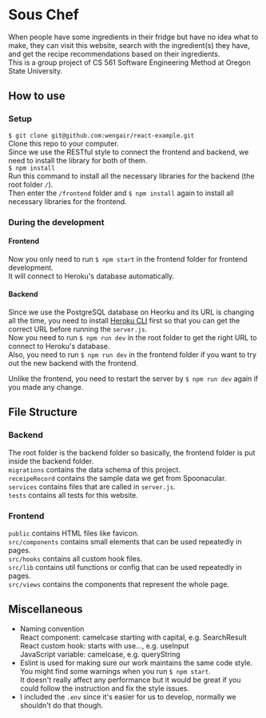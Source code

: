 # Sous Chef  
When people have some ingredients in their fridge but have no idea what to make, they can visit this website, search with the ingredient(s) they have, and get the recipe recommendations based on their ingredients.  
This is a group project of CS 561 Software Engineering Method at Oregon State University.  
## How to use
### Setup
`$ git clone git@github.com:wengair/react-example.git`  
Clone this repo to your computer.  
Since we use the RESTful style to connect the frontend and backend, we need to install the library for both of them.  
`$ npm install`  
Run this command to install all the necessary libraries for the backend (the root folder `/`).  
Then enter the `/frontend` folder and `$ npm install` again to install all necessary libraries for the frontend.  
### During the development
#### Frontend
Now you only need to run `$ npm start` in the frontend folder for frontend development.  
It will connect to Heroku's database automatically.  
#### Backend
Since we use the PostgreSQL database on Heorku and its URL is changing all the time, you need to install [Heroku CLI](https://devcenter.heroku.com/articles/heroku-cli) first so that you can get the correct URL before running the `server.js`.  
Now you need to run `$ npm run dev` in the root folder to get the right URL to connect to Heroku's database.  
Also, you need to run `$ npm run dev` in the frontend folder if you want to try out the new backend with the frontend.

Unlike the frontend, you need to restart the server by `$ npm run dev` again if you made any change.

## File Structure
### Backend
The root folder is the backend folder so basically, the frontend folder is put inside the backend folder.  
`migrations` contains the data schema of this project.  
`receipeRecord` contains the sample data we get from Spoonacular.  
`services` contains files that are called in `server.js`.  
`tests` contains all tests for this website.  

### Frontend
`public` contains HTML files like favicon.  
`src/components` contains small elements that can be used repeatedly in pages.  
`src/hooks` contains all custom hook files.  
`src/lib` contains util functions or config that can be used repeatedly in pages.  
`src/views` contains the components that represent the whole page.  

## Miscellaneous
- Naming convention  
  React component: camelcase starting with capital, e.g. SearchResult  
  React custom hook: starts with use..., e.g. useInput  
  JavaScript variable: camelcase, e.g. queryString  
- Eslint is used for making sure our work maintains the same code style.  
  You might find some warnings when you run `$ npm start`.  
  It doesn't really affect any performance but it would be great if you could follow the instruction and fix the style issues.  
- I included the `.env` since it's easier for us to develop, normally we shouldn't do that though.  